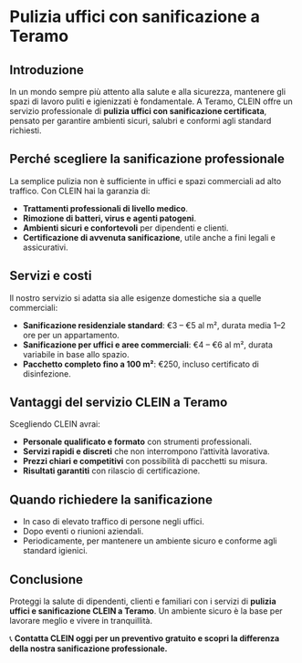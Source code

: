 # Pulizia uffici con sanificazione a Teramo

## Introduzione
In un mondo sempre più attento alla salute e alla sicurezza, mantenere gli spazi di lavoro puliti e igienizzati è fondamentale. A Teramo, CLEIN offre un servizio professionale di **pulizia uffici con sanificazione certificata**, pensato per garantire ambienti sicuri, salubri e conformi agli standard richiesti.

## Perché scegliere la sanificazione professionale
La semplice pulizia non è sufficiente in uffici e spazi commerciali ad alto traffico. Con CLEIN hai la garanzia di:
- **Trattamenti professionali di livello medico**.  
- **Rimozione di batteri, virus e agenti patogeni**.  
- **Ambienti sicuri e confortevoli** per dipendenti e clienti.  
- **Certificazione di avvenuta sanificazione**, utile anche a fini legali e assicurativi.  

## Servizi e costi
Il nostro servizio si adatta sia alle esigenze domestiche sia a quelle commerciali:
- **Sanificazione residenziale standard**: €3 – €5 al m², durata media 1–2 ore per un appartamento.  
- **Sanificazione per uffici e aree commerciali**: €4 – €6 al m², durata variabile in base allo spazio.  
- **Pacchetto completo fino a 100 m²**: €250, incluso certificato di disinfezione.  

## Vantaggi del servizio CLEIN a Teramo
Scegliendo CLEIN avrai:
- **Personale qualificato e formato** con strumenti professionali.  
- **Servizi rapidi e discreti** che non interrompono l’attività lavorativa.  
- **Prezzi chiari e competitivi** con possibilità di pacchetti su misura.  
- **Risultati garantiti** con rilascio di certificazione.  

## Quando richiedere la sanificazione
- In caso di elevato traffico di persone negli uffici.  
- Dopo eventi o riunioni aziendali.  
- Periodicamente, per mantenere un ambiente sicuro e conforme agli standard igienici.  

## Conclusione
Proteggi la salute di dipendenti, clienti e familiari con i servizi di **pulizia uffici e sanificazione CLEIN a Teramo**. Un ambiente sicuro è la base per lavorare meglio e vivere in tranquillità.  

📞 **Contatta CLEIN oggi per un preventivo gratuito e scopri la differenza della nostra sanificazione professionale.**
